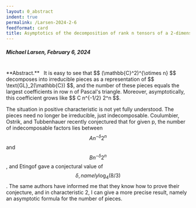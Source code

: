 ```yaml
---
layout: 0_abstract
indent: true
permalink: /Larsen-2024-2-6
feedformat: card
title: Asymptotics of the decomposition of rank n tensors of a 2-dimensional space
---
```


##### Michael Larsen, February 6, 2024
<br>
**Abstract.** &nbsp; It is easy to see that $$ (\mathbb{C}^2)^{\otimes n} $$ decomposes into irreducible pieces as a representation of $$ \text{GL}_2(\mathbb{C}) $$, and the number of these pieces equals the largest coefficients in row n of Pascal's triangle.  Moreover, asymptotically, this coefficient grows like $$ C n^{-1/2} 2^n $$.

The situation in positive characteristic is not yet fully understood.  The pieces need no longer be irreducible, just indecomposable.  Coulumbier, Ostrik, and Tubbenhauer recently conjectured that for given p, the number of indecomposable factors lies between $$ A n^{-\delta} 2^n $$ and $$ B n^{-\delta} 2^n $$, and Etingof gave a conjectural value of $$ \delta, namely \log_4 (8/3) $$.  The same authors have informed me that they know how to prove their conjecture, and in characteristic 2, I can give a more precise result, namely an asymptotic formula for the number of pieces.
